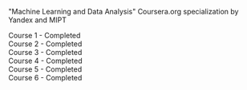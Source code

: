 "Machine Learning and Data Analysis"  Coursera.org specialization by Yandex and MIPT

Course 1 - Completed
<br>
Course 2 - Completed
<br>
Course 3 - Completed
<br>
Course 4 - Completed
<br>
Course 5 - Completed
<br>
Course 6 - Completed
